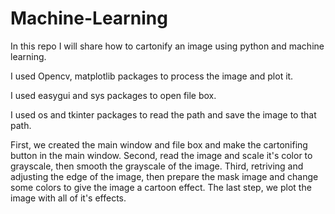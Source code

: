 # Machine-Learning

In this repo I will share how to cartonify an image
using python and machine learning.

I used Opencv, matplotlib packages to process the image and plot it.

I used easygui and sys packages to open file box.

I used os and tkinter packages to read the path and save the image to that path.

First, we created the main window and file box and make the cartonifing button in the main window.
Second, read the image and scale it's color to grayscale, then smooth the grayscale of the image.
Third, retriving and adjusting the edge of the image, then prepare the mask image and change some colors to give the image a cartoon effect.
The last step, we plot the image with all of it's effects.



